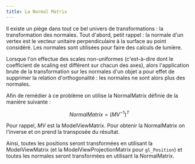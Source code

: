 ```yaml
---
title: La Normal Matrix
---
```


Il existe un piège dans tout ce bel univers de transformations : la transformation des normales. Tout d'abord, petit rappel : la normale d'un vertex est le vecteur unitaire perpendiculaire à la surface au point considéré. Les normales sont utilisées pour faire des calculs de lumière.

Lorsque l'on effectue des scales non-uniformes (c'est-à-dire dont le coefficient de scaling est différent sur chacun des axes), alors l'application brute de la transformation sur les normales d'un objet a pour effet de supprimer la relation d'orthogonalité : les normales ne sont alors plus des normales.

Afin de remédier à ce problème on utilise la NormalMatrix définie de la manière suivante :

$$NormalMatrix = (MV^{-1})^T$$

Pour rappel, $MV$ est la ModelViewMatrix. Pour obtenir la NormalMatrix on l'inverse et on prend la transposée du résultat.

Ainsi, toutes les positions seront transformées en utilisant la ModelViewMatrix (et la ModelViewProjectionMatrix pour `gl_Position`) et toutes les normales seront transformées en utilisant la NormalMatrix. 